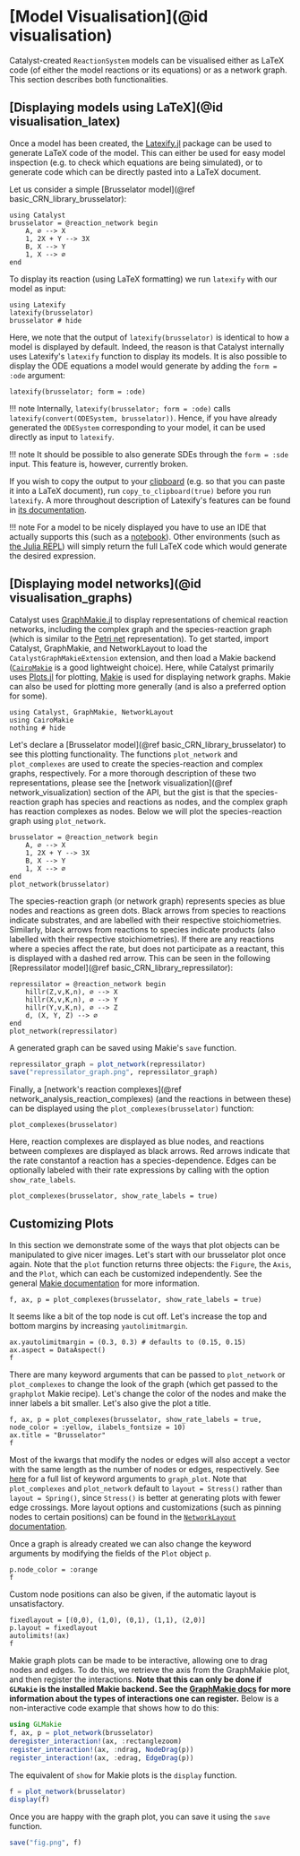 # [Model Visualisation](@id visualisation)
Catalyst-created `ReactionSystem` models can be visualised either as LaTeX code (of either the model reactions or its equations) or as a network graph. This section describes both functionalities.

## [Displaying models using LaTeX](@id visualisation_latex)
Once a model has been created, the [Latexify.jl](https://github.com/korsbo/Latexify.jl) package can be used to generate LaTeX code of the model. This can either be used for easy model inspection (e.g. to check which equations are being simulated), or to generate code which can be directly pasted into a LaTeX document.

Let us consider a simple [Brusselator model](@ref basic_CRN_library_brusselator):
```@example visualisation_latex
using Catalyst
brusselator = @reaction_network begin
    A, ∅ --> X
    1, 2X + Y --> 3X
    B, X --> Y
    1, X --> ∅
end
```
To display its reaction (using LaTeX formatting) we run `latexify` with our model as input:
```@example visualisation_latex
using Latexify
latexify(brusselator)
brusselator # hide
```
Here, we note that the output of `latexify(brusselator)` is identical to how a model is displayed by default. Indeed, the reason is that Catalyst internally uses Latexify's `latexify` function to display its models. It is also possible to display the ODE equations a model would generate by adding the `form = :ode` argument:
```@example visualisation_latex
latexify(brusselator; form = :ode)
```
!!! note
    Internally, `latexify(brusselator; form = :ode)` calls `latexify(convert(ODESystem, brusselator))`. Hence, if you have already generated the `ODESystem` corresponding to your model, it can be used directly as input to `latexify`.

!!! note 
    It should be possible to also generate SDEs through the `form = :sde` input. This feature is, however, currently broken.

If you wish to copy the output to your [clipboard](https://en.wikipedia.org/wiki/Clipboard_(computing)) (e.g. so that you can paste it into a LaTeX document), run `copy_to_clipboard(true)` before you run `latexify`. A more throughout description of Latexify's features can be found in [its documentation](https://korsbo.github.io/Latexify.jl/stable/).

!!! note
    For a model to be nicely displayed you have to use an IDE that actually supports this (such as a [notebook](https://jupyter.org/)). Other environments (such as [the Julia REPL](https://docs.julialang.org/en/v1/stdlib/REPL/)) will simply return the full LaTeX code which would generate the desired expression. 

## [Displaying model networks](@id visualisation_graphs)
Catalyst uses [GraphMakie.jl](https://github.com/MakieOrg/GraphMakie.jl) to display representations of chemical reaction networks, including the complex graph and the species-reaction graph (which is similar to the [Petri net](https://en.wikipedia.org/wiki/Petri_net) representation). To get started, import Catalyst, GraphMakie, and NetworkLayout to load the `CatalystGraphMakieExtension` extension, and then load a Makie backend ([`CairoMakie`](https://github.com/MakieOrg/Makie.jl) is a good lightweight choice). Here, while Catalyst primarily uses [Plots.jl](https://github.com/JuliaPlots/Plots.jl) for plotting, [Makie](https://github.com/MakieOrg/Makie.jl) is used for displaying network graphs. Makie can also be used for plotting more generally (and is also a preferred option for some).

```@example visualisation_graphs
using Catalyst, GraphMakie, NetworkLayout
using CairoMakie
nothing # hide
```

Let's declare a [Brusselator model](@ref basic_CRN_library_brusselator) to see this plotting functionality. The functions `plot_network` and `plot_complexes` are used to create the species-reaction and complex graphs, respectively. For a more thorough description of these two representations, please see the [network visualization](@ref network_visualization) section of the API, but the gist is that the species-reaction graph has species and reactions as nodes, and the complex graph has reaction complexes as nodes. Below we will plot the species-reaction graph using `plot_network`. 
```@example visualisation_graphs
brusselator = @reaction_network begin
    A, ∅ --> X
    1, 2X + Y --> 3X
    B, X --> Y
    1, X --> ∅
end
plot_network(brusselator)
```

The species-reaction graph (or network graph) represents species as blue nodes and reactions as green dots. Black arrows from species to reactions indicate substrates, and are labelled with their respective stoichiometries. Similarly, black arrows from reactions to species indicate products (also labelled with their respective stoichiometries). If there are any reactions where a species affect the rate, but does not participate as a reactant, this is displayed with a dashed red arrow. This can be seen in the following [Repressilator model](@ref basic_CRN_library_repressilator):
```@example visualisation_graphs
repressilator = @reaction_network begin
    hillr(Z,v,K,n), ∅ --> X
    hillr(X,v,K,n), ∅ --> Y
    hillr(Y,v,K,n), ∅ --> Z
    d, (X, Y, Z) --> ∅
end
plot_network(repressilator)
```

A generated graph can be saved using Makie's `save` function. 
```julia
repressilator_graph = plot_network(repressilator)
save("repressilator_graph.png", repressilator_graph)
```

Finally, a [network's reaction complexes](@ref network_analysis_reaction_complexes) (and the reactions in between these) can be displayed using the `plot_complexes(brusselator)` function:
```@example visualisation_graphs
plot_complexes(brusselator)
```
Here, reaction complexes are displayed as blue nodes, and reactions between complexes are displayed as black arrows. Red arrows indicate that the rate constantof a reaction has a species-dependence. Edges can be optionally labeled with their rate expressions by calling with the option `show_rate_labels`.
```@example visualisation_graphs
plot_complexes(brusselator, show_rate_labels = true)
```

## Customizing Plots
In this section we demonstrate some of the ways that plot objects can be manipulated to give nicer images. Let's start with our brusselator plot once again. Note that the `plot` function returns three objects: the `Figure`, the `Axis`, and the `Plot`, which can each be customized independently. See the general [Makie documentation](https://docs.makie.org/stable/) for more information.

```@example visualisation_graphs
f, ax, p = plot_complexes(brusselator, show_rate_labels = true)
```

It seems like a bit of the top node is cut off. Let's increase the top and bottom margins by increasing `yautolimitmargin`.
```@example visualisation_graphs
ax.yautolimitmargin = (0.3, 0.3) # defaults to (0.15, 0.15)
ax.aspect = DataAspect()
f
```

There are many keyword arguments that can be passed to `plot_network` or `plot_complexes` to change the look of the graph (which get passed to the `graphplot` Makie recipe). Let's change the color of the nodes and make the inner labels a bit smaller. Let's also give the plot a title. 
```@example visualisation_graphs
f, ax, p = plot_complexes(brusselator, show_rate_labels = true, node_color = :yellow, ilabels_fontsize = 10)
ax.title = "Brusselator"
f
```

Most of the kwargs that modify the nodes or edges will also accept a vector with the same length as the number of nodes or edges, respectively. See [here](https://graph.makie.org/stable/#The-graphplot-Recipe) for a full list of keyword arguments to `graph_plot`. Note that `plot_complexes` and `plot_network` default to `layout = Stress()` rather than `layout = Spring()`, since `Stress()` is better at generating plots with fewer edge crossings. More layout options and customizations (such as pinning nodes to certain positions) can be found in the [`NetworkLayout` documentation](https://juliagraphs.org/NetworkLayout.jl/stable/).

Once a graph is already created we can also change the keyword arguments by modifying the fields of the `Plot` object `p`.
```@example visualisation_graphs
p.node_color = :orange
f
```

Custom node positions can also be given, if the automatic layout is unsatisfactory.
```@example visualisation_graphs
fixedlayout = [(0,0), (1,0), (0,1), (1,1), (2,0)]
p.layout = fixedlayout
autolimits!(ax)
f
```

Makie graph plots can be made to be interactive, allowing one to drag nodes and edges. To do this, we retrieve the axis from the GraphMakie plot, and then register the interactions. **Note that this can only be done if `GLMakie` is the installed Makie backend. See the [GraphMakie docs](https://graph.makie.org/stable/#Predefined-Interactions) for more information about the types of interactions one can register.** Below is a non-interactive code example that shows how to do this:

```julia
using GLMakie
f, ax, p = plot_network(brusselator)
deregister_interaction!(ax, :rectanglezoom)
register_interaction!(ax, :ndrag, NodeDrag(p))
register_interaction!(ax, :edrag, EdgeDrag(p))
```

The equivalent of `show` for Makie plots is the `display` function. 
```julia
f = plot_network(brusselator)
display(f)
```

Once you are happy with the graph plot, you can save it using the `save` function. 
```julia
save("fig.png", f)
```
